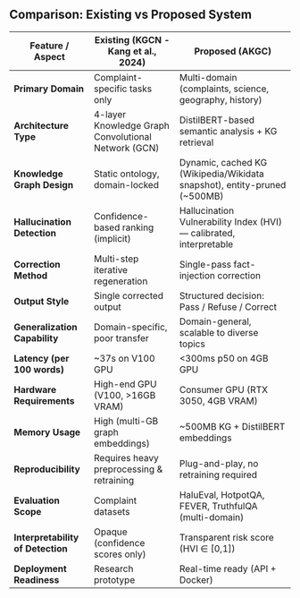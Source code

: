 ## Comparison: Existing vs Proposed System

| Feature / Aspect                    | Existing (KGCN - Kang et al., 2024)                                      | Proposed (AKGC)                                                       |
|------------------------------------|--------------------------------------------------------------------------|----------------------------------------------------------------------|
| **Primary Domain**                  | Complaint-specific tasks only                                            | Multi-domain (complaints, science, geography, history)                |
| **Architecture Type**               | 4-layer Knowledge Graph Convolutional Network (GCN)                      | DistilBERT-based semantic analysis + KG retrieval                     |
| **Knowledge Graph Design**          | Static ontology, domain-locked                                           | Dynamic, cached KG (Wikipedia/Wikidata snapshot), entity-pruned (~500MB) |
| **Hallucination Detection**          | Confidence-based ranking (implicit)                                      | Hallucination Vulnerability Index (HVI) — calibrated, interpretable   |
| **Correction Method**               | Multi-step iterative regeneration                                        | Single-pass fact-injection correction                                |
| **Output Style**                    | Single corrected output                                                  | Structured decision: Pass / Refuse / Correct                          |
| **Generalization Capability**       | Domain-specific, poor transfer                                           | Domain-general, scalable to diverse topics                           |
| **Latency (per 100 words)**         | ~37s on V100 GPU                                                          | <300ms p50 on 4GB GPU                                                 |
| **Hardware Requirements**           | High-end GPU (V100, >16GB VRAM)                                           | Consumer GPU (RTX 3050, 4GB VRAM)                                     |
| **Memory Usage**                     | High (multi-GB graph embeddings)                                         | ~500MB KG + DistilBERT embeddings                                     |
| **Reproducibility**                  | Requires heavy preprocessing & retraining                                | Plug-and-play, no retraining required                                |
| **Evaluation Scope**                 | Complaint datasets                                                       | HaluEval, HotpotQA, FEVER, TruthfulQA (multi-domain)                  |
| **Interpretability of Detection**   | Opaque (confidence scores only)                                          | Transparent risk score (HVI ∈ [0,1])                                  |
| **Deployment Readiness**             | Research prototype                                                       | Real-time ready (API + Docker)                                       |
